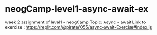 # neogCamp-level1-async-await-ex

week 2 assignment of level1 - neogCamp
Topic: Async - await
Link to exercise : https://replit.com/@pirateY055/async-await-Exercise#index.js

